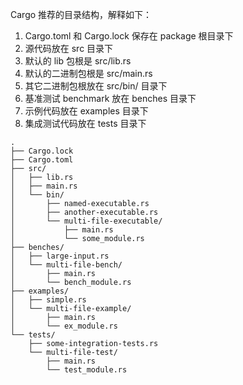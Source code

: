 Cargo 推荐的目录结构，解释如下：

1. Cargo.toml 和 Cargo.lock 保存在 package 根目录下
2. 源代码放在 src 目录下
3. 默认的 lib 包根是 src/lib.rs
4. 默认的二进制包根是 src/main.rs
5. 其它二进制包根放在 src/bin/ 目录下
6. 基准测试 benchmark 放在 benches 目录下
7. 示例代码放在 examples 目录下
8. 集成测试代码放在 tests 目录下

``` tree
.
├── Cargo.lock
├── Cargo.toml
├── src/
│   ├── lib.rs
│   ├── main.rs
│   └── bin/
│       ├── named-executable.rs
│       ├── another-executable.rs
│       └── multi-file-executable/
│           ├── main.rs
│           └── some_module.rs
├── benches/
│   ├── large-input.rs
│   └── multi-file-bench/
│       ├── main.rs
│       └── bench_module.rs
├── examples/
│   ├── simple.rs
│   └── multi-file-example/
│       ├── main.rs
│       └── ex_module.rs
└── tests/
    ├── some-integration-tests.rs
    └── multi-file-test/
        ├── main.rs
        └── test_module.rs
```